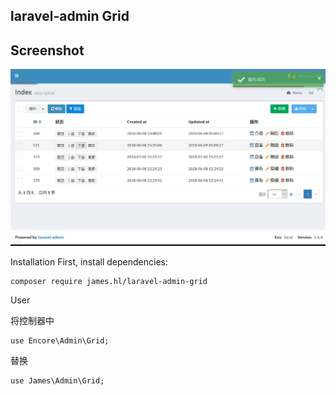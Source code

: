 ## laravel-admin Grid

## Screenshot

![screenshot](https://github.com/xiaoxuan6/laravel-admin-sortable/blob/master/20190225154750.png)

Installation
First, install dependencies:

    composer require james.hl/laravel-admin-grid
    
    
User 

将控制器中
       
    use Encore\Admin\Grid;
       
替换

    use James\Admin\Grid;


